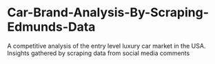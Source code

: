# Car-Brand-Analysis-By-Scraping-Edmunds-Data
A competitive analysis of the entry level luxury car market in the USA. Insights gathered by scraping data from social media comments
